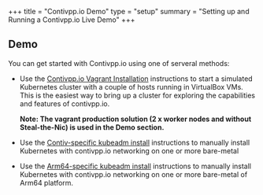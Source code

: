 +++
title = "Contivpp.io Demo"
type = "setup"
summary = "Setting up and Running a Contivpp.io Live Demo"
+++

## Demo

You can get started with Contivpp.io using one of serveral methods:

* Use the [Contivpp.io Vagrant Installation](https://github.com/contiv/vpp/blob/master/vagrant/README.md) instructions to start a
  simulated Kubernetes cluster with a couple of hosts running in VirtualBox
  VMs. This is the easiest way to bring up a cluster for exploring the
  capabilities and features of contivpp.io.

  __Note: The vagrant production solution (2 x worker nodes and without Steal-the-Nic) is used in the Demo section.__

* Use the [Contiv-specific kubeadm install](https://github.com/contiv/vpp/blob/master/docs/MANUAL_INSTALL.md) instructions to manually
  install Kubernetes with contivpp.io networking on one or more bare-metal

* Use the [Arm64-specific kubeadm install](https://github.com/contiv/vpp/blob/master/docs/arm64/MANUAL_INSTALL_ARM64.md) instructions to manually
  install Kubernetes with contivpp.io networking on one or more bare-metal
  of Arm64 platform.
